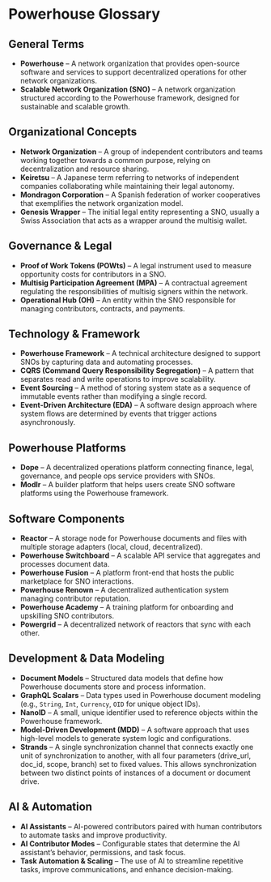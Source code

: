 # Powerhouse Glossary

## General Terms
- **Powerhouse** – A network organization that provides open-source software and services to support decentralized operations for other network organizations.
- **Scalable Network Organization (SNO)** – A network organization structured according to the Powerhouse framework, designed for sustainable and scalable growth.

## Organizational Concepts
- **Network Organization** – A group of independent contributors and teams working together towards a common purpose, relying on decentralization and resource sharing.
- **Keiretsu** – A Japanese term referring to networks of independent companies collaborating while maintaining their legal autonomy.
- **Mondragon Corporation** – A Spanish federation of worker cooperatives that exemplifies the network organization model.
- **Genesis Wrapper** – The initial legal entity representing a SNO, usually a Swiss Association that acts as a wrapper around the multisig wallet.

## Governance & Legal
- **Proof of Work Tokens (POWts)** – A legal instrument used to measure opportunity costs for contributors in a SNO.
- **Multisig Participation Agreement (MPA)** – A contractual agreement regulating the responsibilities of multisig signers within the network.
- **Operational Hub (OH)** – An entity within the SNO responsible for managing contributors, contracts, and payments.

## Technology & Framework
- **Powerhouse Framework** – A technical architecture designed to support SNOs by capturing data and automating processes.
- **CQRS (Command Query Responsibility Segregation)** – A pattern that separates read and write operations to improve scalability.
- **Event Sourcing** – A method of storing system state as a sequence of immutable events rather than modifying a single record.
- **Event-Driven Architecture (EDA)** – A software design approach where system flows are determined by events that trigger actions asynchronously.

## Powerhouse Platforms
- **Dope** – A decentralized operations platform connecting finance, legal, governance, and people ops service providers with SNOs.
- **Modlr** – A builder platform that helps users create SNO software platforms using the Powerhouse framework.

## Software Components
- **Reactor** – A storage node for Powerhouse documents and files with multiple storage adapters (local, cloud, decentralized).
- **Powerhouse Switchboard** – A scalable API service that aggregates and processes document data.
- **Powerhouse Fusion** – A platform front-end that hosts the public marketplace for SNO interactions.
- **Powerhouse Renown** – A decentralized authentication system managing contributor reputation.
- **Powerhouse Academy** – A training platform for onboarding and upskilling SNO contributors.
- **Powergrid** – A decentralized network of reactors that sync with each other.
## Development & Data Modeling
- **Document Models** – Structured data models that define how Powerhouse documents store and process information.
- **GraphQL Scalars** – Data types used in Powerhouse document modeling (e.g., `String`, `Int`, `Currency`, `OID` for unique object IDs).
- **NanoID** – A small, unique identifier used to reference objects within the Powerhouse framework.
- **Model-Driven Development (MDD)** – A software approach that uses high-level models to generate system logic and configurations.
- **Strands** – A single synchronization channel that connects exactly one unit of synchronization to another, with all four parameters (drive_url, doc_id, scope, branch) set to fixed values. This allows synchronization between two distinct points of instances of a document or document drive.

## AI & Automation
- **AI Assistants** – AI-powered contributors paired with human contributors to automate tasks and improve productivity.
- **AI Contributor Modes** – Configurable states that determine the AI assistant’s behavior, permissions, and task focus.
- **Task Automation & Scaling** – The use of AI to streamline repetitive tasks, improve communications, and enhance decision-making.
